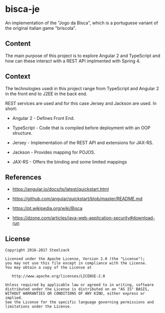 # bisca-je
An implementation of the "Jogo da Bisca", which is a portuguese variant of the original italian game "bríscola".

## Content

The main purpose of this project is to explore Angular 2 and TypeScript and how can these interact with a REST API implmented with Spring 4.

## Context

The technologies usedi in this project range from TypeScript and Angular 2 in the front end to J2EE in the back end.

REST services are used and for this case Jersey and Jackson are used. In short:


* Angular 2 - Defines Front End.

* TypeScript - Code that is compiled before deployment with an OOP structure.

* Jersey - Implementation of the REST API and extensions for JAX-RS.

* Jackson - Provides mapping for POJOS.

* JAX-RS - Offers the binding and some limited mappings


## References

* https://angular.io/docs/ts/latest/quickstart.html

* https://github.com/angular/quickstart/blob/master/README.md

* https://pt.wikipedia.org/wiki/Bisca

* https://dzone.com/articles/java-web-application-security#download-run

## License

```
Copyright 2016-2017 Steelzack

Licensed under the Apache License, Version 2.0 (the "License");
you may not use this file except in compliance with the License.
You may obtain a copy of the License at

   http://www.apache.org/licenses/LICENSE-2.0

Unless required by applicable law or agreed to in writing, software
distributed under the License is distributed on an "AS IS" BASIS,
WITHOUT WARRANTIES OR CONDITIONS OF ANY KIND, either express or implied.
See the License for the specific language governing permissions and
limitations under the License.
```
